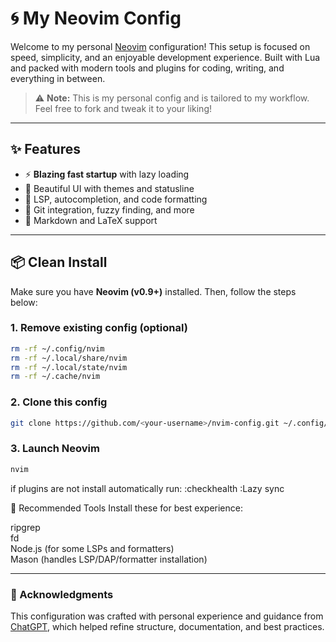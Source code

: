 # 🌀 My Neovim Config

Welcome to my personal [Neovim](https://neovim.io) configuration! This setup is focused on speed, simplicity, and an enjoyable development experience. Built with Lua and packed with modern tools and plugins for coding, writing, and everything in between.

> ⚠️ **Note:** This is my personal config and is tailored to my workflow. Feel free to fork and tweak it to your liking!

---

## ✨ Features

- ⚡ **Blazing fast startup** with lazy loading
- 🎨 Beautiful UI with themes and statusline
- 🧠 LSP, autocompletion, and code formatting
- 🧰 Git integration, fuzzy finding, and more
- 📝 Markdown and LaTeX support

---

## 📦 Clean Install

Make sure you have **Neovim (v0.9+)** installed. Then, follow the steps below:

### 1. Remove existing config (optional)

```bash
rm -rf ~/.config/nvim
rm -rf ~/.local/share/nvim
rm -rf ~/.local/state/nvim
rm -rf ~/.cache/nvim
```

### 2. Clone this config 
```bash
git clone https://github.com/<your-username>/nvim-config.git ~/.config/nvim
```

### 3. Launch Neovim 
```bash
nvim
``` 
if plugins are not install automatically run:
:checkhealth
:Lazy sync

🔧 Recommended Tools
Install these for best experience:

ripgrep  
fd  
Node.js (for some LSPs and formatters)  
Mason (handles LSP/DAP/formatter installation)  

---

### 🙏 Acknowledgments

This configuration was crafted with personal experience and guidance from [ChatGPT](https://openai.com/chatgpt), which helped refine structure, documentation, and best practices.
